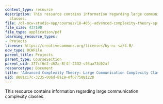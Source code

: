 ```yaml
---
content_type: resource
description: This resource contains information regarding large communication complexity
  classes.
file: /ol-ocw-studio-app/courses/18-405j-advanced-complexity-theory-spring-2016/0081c17c323500ad8a190f6775081220_MIT18_405JS16_Large_Com.pdf
file_size: 437190
file_type: application/pdf
learning_resource_types:
- Projects
license: https://creativecommons.org/licenses/by-nc-sa/4.0/
ocw_type: OCWFile
parent_title: Projects
parent_type: CourseSection
parent_uid: 377cf6e2-d62a-8f4f-2332-c93aa73d62af
resourcetype: Document
title: 'Advanced Complexity Theory: Large Communication Complexity Classes'
uid: 0081c17c-3235-00ad-8a19-0f6775081220
---
```

This resource contains information regarding large communication complexity classes.